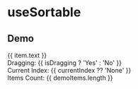 # useSortable

## Demo

<script setup>
import { ref, onMounted } from 'vue'
import { useSortable } from 'vue-dndnr'

const containerRef = ref(null)

const demoItems = ref([
  { id: 'item-1', text: '📝 Task 1' },
  { id: 'item-2', text: '🎯 Task 2' },
  { id: 'item-3', text: '🚀 Task 3' },
  { id: 'item-4', text: '✨ Task 4' }
])

const { isDragging, currentIndex } = useSortable(containerRef, demoItems, {
  animation: 50,
  onStart: (evt) => console.log('Drag started:', evt),
  onEnd: (evt) => console.log('Drag ended:', evt)
})

</script>

<DemoContainer>
   <div ref="containerRef" class="sortable-container">
    <div
      v-for="item in demoItems"
      :key="item.id"
      class="sortable-item p-3 mb-2 bg-white dark:bg-gray-700 border border-gray-200 dark:border-gray-600 rounded-md cursor-move select-none hover:bg-gray-50 dark:hover:bg-gray-600"
    >
      {{ item.text }}
    </div>
  </div>

  <div class="mt-4 text-sm text-gray-600 dark:text-gray-400">
    <div>Dragging: {{ isDragging ? 'Yes' : 'No' }}</div>
    <div>Current Index: {{ currentIndex ?? 'None' }}</div>
    <div>Items Count: {{ demoItems.length }}</div>
  </div>
</DemoContainer>
